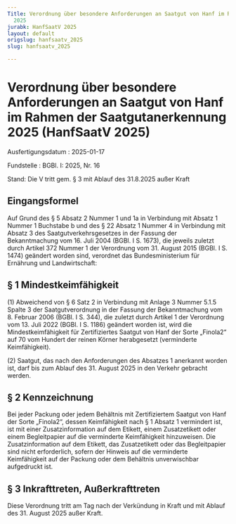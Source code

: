 ```yaml
---
Title: Verordnung über besondere Anforderungen an Saatgut von Hanf im Rahmen der Saatgutanerkennung
  2025
jurabk: HanfSaatV 2025
layout: default
origslug: hanfsaatv_2025
slug: hanfsaatv_2025

---
```


# Verordnung über besondere Anforderungen an Saatgut von Hanf im Rahmen der Saatgutanerkennung 2025 (HanfSaatV 2025)

Ausfertigungsdatum
:   2025-01-17

Fundstelle
:   BGBl. I: 2025, Nr. 16

Stand: Die V tritt gem. § 3 mit Ablauf des 31.8.2025 außer Kraft

## Eingangsformel

Auf Grund des § 5 Absatz 2 Nummer 1 und 1a in Verbindung mit Absatz 1 Nummer 1 Buchstabe b und des § 22 Absatz 1 Nummer 4 in Verbindung mit Absatz 3 des Saatgutverkehrsgesetzes in der Fassung der Bekanntmachung vom 16. Juli 2004 (BGBl. I S. 1673), die jeweils zuletzt durch Artikel 372 Nummer 1 der Verordnung vom 31. August 2015 (BGBl. I S. 1474) geändert worden sind, verordnet das Bundesministerium für Ernährung und Landwirtschaft:


## § 1 Mindestkeimfähigkeit

(1) Abweichend von § 6 Satz 2 in Verbindung mit Anlage 3 Nummer 5.1.5 Spalte 3 der Saatgutverordnung in der Fassung der Bekanntmachung vom 8. Februar 2006 (BGBl. I S. 344), die zuletzt durch Artikel 1 der Verordnung vom 13. Juli 2022 (BGBl. I S. 1186) geändert worden ist, wird die Mindestkeimfähigkeit für Zertifiziertes Saatgut von Hanf der Sorte „Finola2“ auf 70 vom Hundert der reinen Körner herabgesetzt (verminderte Keimfähigkeit).

(2) Saatgut, das nach den Anforderungen des Absatzes 1 anerkannt worden ist, darf bis zum Ablauf des 31. August 2025 in den Verkehr gebracht werden.


## § 2 Kennzeichnung

Bei jeder Packung oder jedem Behältnis mit Zertifiziertem Saatgut von Hanf der Sorte „Finola2“, dessen Keimfähigkeit nach § 1 Absatz 1 vermindert ist, ist mit einer Zusatzinformation auf dem Etikett, einem Zusatzetikett oder einem Begleitpapier auf die verminderte Keimfähigkeit hinzuweisen. Die Zusatzinformation auf dem Etikett, das Zusatzetikett oder das Begleitpapier sind nicht erforderlich, sofern der Hinweis auf die verminderte Keimfähigkeit auf der Packung oder dem Behältnis unverwischbar aufgedruckt ist.


## § 3 Inkrafttreten, Außerkrafttreten

Diese Verordnung tritt am Tag nach der Verkündung in Kraft und mit Ablauf des 31. August 2025 außer Kraft.

